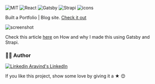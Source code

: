 ![MIT](https://img.shields.io/badge/License-MIT-628AFF?style=flat&logo=license)
![React](https://img.shields.io/badge/using-React-5BADFF?style=flat&logo=react)
![Gatsby](https://img.shields.io/badge/using-Gatsby-ee6c8f?style=flat&logo=gatsby)
![Strapi](https://img.shields.io/badge/using-Strapi-5BFFCB?style=flat&logo=strapi)
![icons](https://img.shields.io/badge/icons-fontawesome-EE85EE?style=flat&logo=font-awesome)

Built a Portfolio | Blog site. [Check it out](http://aravind.netlify.com/)

![screenshot](https://aravind.netlify.app/twitter-img.png)

Check this article [here](https://aravind.netlify.app/blogs/how-i-made-my-portfolio-blog-site) on How and why I made this using Gatsby and Strapi.

### 👨‍🍳 Author

[![Linkedin](https://i.stack.imgur.com/gVE0j.png) Aravind's LinkedIn](https://www.linkedin.com/in/aravind-alpha)

If you like this project, show some love by giving it a ★ 😊
